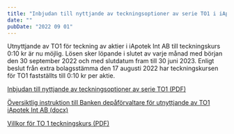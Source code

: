 ```yaml
--- 
title: "Inbjudan till nyttjande av teckningsoptioner av serie TO1 i iApotek teckningskurs 0:10 kr per aktie"
date: ""
pubDate: "2022 09 01"
---
```



Utnyttjande av TO1 för teckning av aktier i iApotek Int AB till teckningskurs 0:10 kr är nu möjlig. Lösen sker löpande i slutet av varje månad med början den 30 september 2022 och med slutdatum fram till 30 juni 2023. Enligt beslut från extra bolagsstämma den 17 augusti 2022 har teckningskursen för TO1 fastställts till 0:10 kr per aktie.

[Inbjudan till nyttjande av teckningsoptioner av serie TO1 (PDF)](/pdf/Inbjudan%20till%20nyttjande%20av%20teckningsoptioner%20av%20serie%20TO1%20i%20iApotek_website.pdf)

[Översiktlig instruktion till Banken depåförvaltare för utnyttjande av TO1 iApotek Int AB (docx)](/pdf/Översiktlig%20instruktion%20till%20Banken%20depåförvaltare%20för%20utnyttjande%20av%20TO1%20iApotek%20Int%20AB.docx)

[Villkor för TO 1 teckningskurs (PDF)](/pdf/Villkor%20för%20TO%201%20teckningskurs%200^J10%20kr%20per%20aktie.pdf)